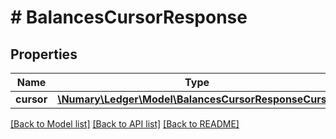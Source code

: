 # # BalancesCursorResponse

## Properties

Name | Type | Description | Notes
------------ | ------------- | ------------- | -------------
**cursor** | [**\Numary\Ledger\Model\BalancesCursorResponseCursor**](BalancesCursorResponseCursor.md) |  |

[[Back to Model list]](../../README.md#models) [[Back to API list]](../../README.md#endpoints) [[Back to README]](../../README.md)
